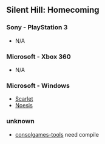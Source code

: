 ## Silent Hill: Homecoming

### Sony - PlayStation 3

* N/A

### Microsoft - Xbox 360

* N/A

### Microsoft - Windows

* [Scarlet](http://www.richwhitehouse.com/index.php?content=inc_projects.php&showproject=87)
* [Noesis](http://www.richwhitehouse.com/index.php?content=inc_projects.php&showproject=91)

### unknown

* [consolgames-tools](https://github.com/mbystryantsev/consolgames-tools) need compile
